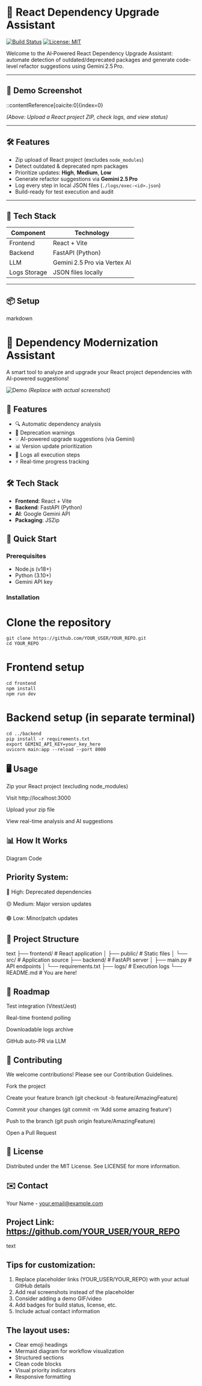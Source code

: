 # 🚀 React Dependency Upgrade Assistant

[![Build Status](https://img.shields.io/github/actions/workflow/status/pavankumar19992208/react_upgrade_agent/main.yml?branch=main)](https://github.com/pavankumar19992208/react_upgrade_agent/actions)
[![License: MIT](https://img.shields.io/badge/License-MIT-blue.svg)](/LICENSE)

Welcome to the AI‑Powered React Dependency Upgrade Assistant: automate detection of outdated/deprecated packages and generate code-level refactor suggestions using Gemini 2.5 Pro.

---

## 📸 Demo Screenshot


::contentReference[oaicite:0]{index=0}


*(Above: Upload a React project ZIP, check logs, and view status)*

---

## 🛠️ Features

- Zip upload of React project (excludes `node_modules`)
- Detect outdated & deprecated npm packages
- Prioritize updates: **High**, **Medium**, **Low**
- Generate refactor suggestions via **Gemini 2.5 Pro**
- Log every step in local JSON files (`./logs/exec-<id>.json`)
- Build-ready for test execution and audit

---

## 🧩 Tech Stack

| Component     | Technology          |
|---------------|---------------------|
| Frontend      | React + Vite        |
| Backend       | FastAPI (Python)    |
| LLM           | Gemini 2.5 Pro via Vertex AI |
| Logs Storage  | JSON files locally  |

---

## 📦 Setup
markdown
# 🚀 Dependency Modernization Assistant 

A smart tool to analyze and upgrade your React project dependencies with AI-powered suggestions!

![Demo](https://via.placeholder.com/800x400?text=Upload+Zip+%E2%86%92+Get+Smart+Suggestions) 
*(Replace with actual screenshot)*

## 🌟 Features

- 🔍 Automatic dependency analysis
- 🚨 Deprecation warnings
- 💡 AI-powered upgrade suggestions (via Gemini)
- 📊 Version update prioritization
- 📂 Logs all execution steps
- ⚡ Real-time progress tracking

## 🛠️ Tech Stack

- **Frontend**: React + Vite
- **Backend**: FastAPI (Python)
- **AI**: Google Gemini API
- **Packaging**: JSZip

## 🚀 Quick Start

### Prerequisites
- Node.js (v18+)
- Python (3.10+)
- Gemini API key

### Installation


# Clone the repository
```
git clone https://github.com/YOUR_USER/YOUR_REPO.git
cd YOUR_REPO
````
# Frontend setup
```
cd frontend
npm install
npm run dev
```
# Backend setup (in separate terminal)
```
cd ../backend
pip install -r requirements.txt
export GEMINI_API_KEY=your_key_here
uvicorn main:app --reload --port 8000
```
## 🖥️ Usage

Zip your React project (excluding node_modules)

Visit http://localhost:3000

Upload your zip file

View real-time analysis and AI suggestions

## 📊 How It Works
Diagram
Code






## Priority System:
🔴 High: Deprecated dependencies

🟡 Medium: Major version updates

🟢 Low: Minor/patch updates

## 📂 Project Structure
text
├── frontend/           # React application
│   ├── public/         # Static files
│   └── src/            # Application source
├── backend/            # FastAPI server
│   ├── main.py         # API endpoints
│   └── requirements.txt
├── logs/               # Execution logs
└── README.md           # You are here!

## 🌱 Roadmap
Test integration (Vitest/Jest)

Real-time frontend polling

Downloadable logs archive

GitHub auto-PR via LLM

## 🤝 Contributing
We welcome contributions! Please see our Contribution Guidelines.

Fork the project

Create your feature branch (git checkout -b feature/AmazingFeature)

Commit your changes (git commit -m 'Add some amazing feature')

Push to the branch (git push origin feature/AmazingFeature)

Open a Pull Request

## 📜 License
Distributed under the MIT License. See LICENSE for more information.

## ✉️ Contact
Your Name - your.email@example.com

## Project Link: https://github.com/YOUR_USER/YOUR_REPO

text

## Tips for customization:
1. Replace placeholder links (YOUR_USER/YOUR_REPO) with your actual GitHub details
2. Add real screenshots instead of the placeholder
3. Consider adding a demo GIF/video
4. Add badges for build status, license, etc.
5. Include actual contact information

## The layout uses:
- Clear emoji headings
- Mermaid diagram for workflow visualization
- Structured sections
- Clean code blocks
- Visual priority indicators
- Responsive formatting
